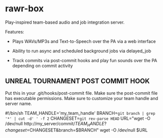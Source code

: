 rawr-box
========

Play-inspired team-based audio and job integration server.

Features:

* Plays WAVs/MP3s and Text-to-Speech over the PA via a web interface

* Ability to run async and scheduled background jobs via delayed_job

* Track commits via post-commit hooks and play fun sounds over the PA depending on commit activity


UNREAL TOURNAMENT POST COMMIT HOOK
----------------------------------

Put this in your .git/hooks/post-commit file. Make sure the post-commit file has executable permissions. Make sure to customize your team handle and server name.

#!/bin/sh
TEAM_HANDLE='my_team_handle'
BRANCH=`git branch | grep '*' | cut -d' ' -f 2`
CHANGESET=`git rev-parse HEAD`
URL="wget -O /dev/null http://my_server/commit/$TEAM_HANDLE?changeset=$CHANGESET&branch=$BRANCH"
wget -O /dev/null $URL

